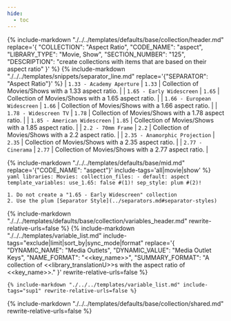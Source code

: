 ```yaml
---
hide:
  - toc
---
```

{%
    include-markdown "./../../templates/defaults/base/collection/header.md"
    replace='{
        "COLLECTION": "Aspect Ratio", 
        "CODE_NAME": "aspect",
        "LIBRARY_TYPE": "Movie, Show", 
        "SECTION_NUMBER": "125", 
        "DESCRIPTION": "create collections with items that are based on their aspect ratio"
    }'
%}
{% include-markdown "./../../templates/snippets/separator_line.md" replace='{"SEPARATOR": "Aspect Ratio"}' %}
| `1.33 - Academy Aperture`      | `1.33` | Collection of Movies/Shows with a 1.33 aspect ratio. |
| `1.65 - Early Widescreen`      | `1.65` | Collection of Movies/Shows with a 1.65 aspect ratio. |
| `1.66 - European Widescreen`   | `1.66` | Collection of Movies/Shows with a 1.66 aspect ratio. |
| `1.78 - Widescreen TV`         | `1.78` | Collection of Movies/Shows with a 1.78 aspect ratio. |
| `1.85 - American Widescreen`   | `1.85` | Collection of Movies/Shows with a 1.85 aspect ratio. |
| `2.2 - 70mm Frame`             | `2.2`  | Collection of Movies/Shows with a 2.2 aspect ratio.  |
| `2.35 - Anamorphic Projection` | `2.35` | Collection of Movies/Shows with a 2.35 aspect ratio. |
| `2.77 - Cinerama`              | `2.77` | Collection of Movies/Shows with a 2.77 aspect ratio. |

{% include-markdown "./../../templates/defaults/base/mid.md" replace='{"CODE_NAME": "aspect"}' include-tags='all|movie|show' %}
    ```yaml
    libraries:
      Movies:
        collection_files:
          - default: aspect
            template_variables:
              use_1.65: false #(1)!
              sep_style: plum #(2)!
    ```

    1. Do not create a "1.65 - Early Widescreen" collection
    2. Use the plum [Separator Style](../separators.md#separator-styles)

{% include-markdown "./../../templates/defaults/base/collection/variables_header.md" rewrite-relative-urls=false %}
    {%
        include-markdown "./../../templates/variable_list.md"
        include-tags="exclude|limit|sort_by|sync_mode|format"
        replace='{
            "DYNAMIC_NAME": "Media Outlets", 
            "DYNAMIC_VALUE": "Media Outlet Keys",
            "NAME_FORMAT": "<<key_name>>",
            "SUMMARY_FORMAT": "A collection of <<library_translationU>>s with the aspect ratio of <<key_name>>."
        }'
        rewrite-relative-urls=false
    %}

    {% include-markdown "./../../templates/variable_list.md" include-tags="sup1" rewrite-relative-urls=false %}

{% include-markdown "./../../templates/defaults/base/collection/shared.md" rewrite-relative-urls=false %}